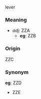 lever
### Meaning
+ _adj_: ZZA
    + __eg__: ZZB

### Origin

ZZC

### Synonym

__eg__: ZZD

+ ZZE


